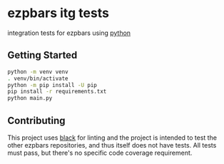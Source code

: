 # ezpbars itg tests

integration tests for ezpbars using [python](https://www.python.org/)

## Getting Started

```sh
python -m venv venv
. venv/bin/activate
python -m pip install -U pip
pip install -r requirements.txt
python main.py
```

## Contributing

This project uses [black](https://github.com/psf/black) for linting
and the project is intended to test the other ezpbars repositories,
and thus itself does not have tests.
All tests must pass, but there's no specific code coverage requirement.

